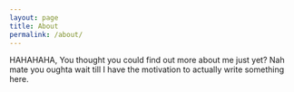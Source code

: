 ```yaml
---
layout: page
title: About
permalink: /about/
---
```


HAHAHAHA, You thought you could find out more about me just yet? Nah mate you oughta wait till I have the motivation to actually write something here.